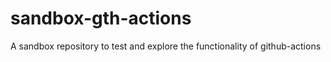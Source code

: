 # sandbox-gth-actions
A sandbox repository to test and explore the functionality of github-actions 
